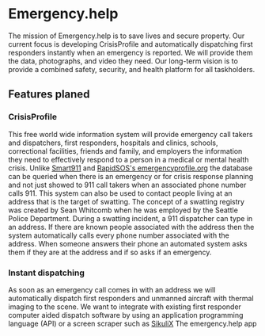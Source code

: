 # Emergency.help

The mission of Emergency.help is to save lives and secure property. Our current focus is developing CrisisProfile and automatically dispatching first responders instantly when an emergency is reported. We will provide them the data, photographs, and video they need. Our long-term vision is to provide a combined safety, security, and health platform for all taskholders. 

## Features planed

### CrisisProfile

This free world wide information system will provide emergency call takers and dispatchers, first responders, hospitals and clinics, schools, correctional facilities, friends and family, and employers the information they need to effectively respond to a person in a medical or mental health crisis. Unlike [Smart911](https://www.smart911.com/) and [RapidSOS's emergencyprofile.org](https://emergencyprofile.org) the database can be queried when there is an emergency or for crisis response planning and not just showed to 911 call takers when an associated phone number calls 911. This system can also be used to contact people living at an address that is the target of swatting. The concept of a swatting registry was created by Sean Whitcomb when he was employed by the Seattle Police Department. During a swatting incident, a 911 dispatcher can type in an address. If there are known people associated with the address then the system automatically calls every phone number associated with the address. When someone answers their phone an automated system asks them if they are at the address and if so asks if an emergency. 

### Instant dispatching

As soon as an emergency call comes in with an address we will automatically dispatch first responders and unmanned aircraft with thermal imaging to the scene. We want to integrate with existing first responder computer aided dispatch software by using an application programming language (API) or a screen scraper such as [SikuliX](http://sikulix.com/) The emergency.help app 

